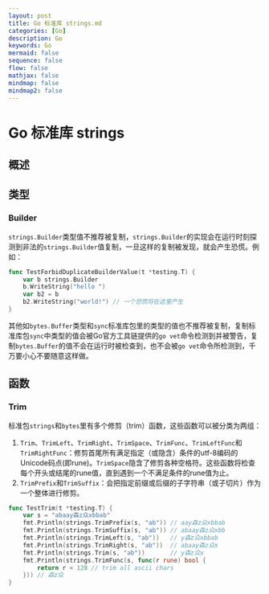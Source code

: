 ```yaml
---
layout: post
title: Go 标准库 strings.md
categories: [Go]
description: Go
keywords: Go
mermaid: false
sequence: false
flow: false
mathjax: false
mindmap: false
mindmap2: false
---
```

# Go 标准库 strings

## 概述

## 类型

### Builder

`strings.Builder`类型值不推荐被复制，`strings.Builder`的实现会在运行时刻探测到非法的`strings.Builder`值复制，一旦这样的复制被发现，就会产生恐慌。例如：

```go
func TestForbidDuplicateBuilderValue(t *testing.T) {
    var b strings.Builder
    b.WriteString("hello ")
    var b2 = b
    b2.WriteString("world!") // 一个恐慌将在这里产生
}
```



其他如`bytes.Buffer`类型和`sync`标准库包里的类型的值也不推荐被复制，复制标准库包`sync`中类型的值会被Go官方工具链提供的`go vet`命令检测到并被警告，复制`bytes.Buffer`的值不会在运行时被检查到，也不会被`go vet`命令所检测到，千万要小心不要随意这样做。



## 函数

### Trim

标准包`strings`和`bytes`里有多个修剪（trim）函数，这些函数可以被分类为两组：

1. `Trim`、`TrimLeft`、`TrimRight`、`TrimSpace`、`TrimFunc`、`TrimLeftFunc`和`TrimRightFunc`：修剪首尾所有满足指定（或隐含）条件的utf-8编码的Unicode码点(即rune)。`TrimSpace`隐含了修剪各种空格符。这些函数将检查每个开头或结尾的rune值，直到遇到一个不满足条件的rune值为止。
2. `TrimPrefix`和`TrimSuffix`：会把指定前缀或后缀的子字符串（或子切片）作为一个整体进行修剪。

```go
func TestTrim(t *testing.T) {
	var s = "abaay森z众xbbab"
	fmt.Println(strings.TrimPrefix(s, "ab")) // aay森z众xbbab
	fmt.Println(strings.TrimSuffix(s, "ab")) // abaay森z众xbb
	fmt.Println(strings.TrimLeft(s, "ab"))   // y森z众xbbab
	fmt.Println(strings.TrimRight(s, "ab"))  // abaay森z众x
	fmt.Println(strings.Trim(s, "ab"))       // y森z众x
	fmt.Println(strings.TrimFunc(s, func(r rune) bool {
		return r < 128 // trim all ascii chars
	})) // 森z众
}
```
